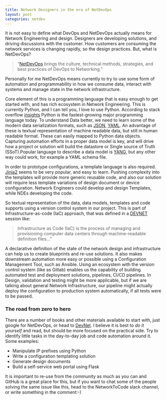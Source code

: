 ```yaml
---
title: Network Designers in the era of NetDevOps
layout: post
categories: netdev
---
```

It is not easy to define what DevOps and NetDevOps actually means for Network Engineering and design. Designers are developing solutions, and driving discussions with the customer. How customers are consuming the network services is changing rapidly, so the design practices. But, what is NetDevOps?  
> “[NetDevOps](https://blogs.cisco.com/developer/embrace-netdevops-part-1) brings the culture, technical methods, strategies, and best practices of DevOps to Networking.”

Personally for me NetDevOps means currently to try to use some form of automation and programmability in how we consume data, interact with systems and manage state in the network infrastructure. 

Core element of this is  a programming language that is easy enough to get started with, and has rich ecosystem in Network Engineering. This is currently Python, and I can tell you, I love to use Python. According to stack overflow [insights](https://insights.stackoverflow.com/survey/2019) Python is the fastest-growing major programming language today.
To understand Data better, we need to learn some of the modern data serialization formats, such as [JSON](https://tools.ietf.org/html/rfc7159), [YAML](https://yaml.org). An advantage of these is textual representation of machine readable data, but still in human readable format. These can easily mapped to Python data objects. 
Capturing automation efforts in a proper data model is key, and will drive how a project or solution will build the datastore or Single source of Truth (SSoT).Popular language to describe a data model is [YANG](https://tools.ietf.org/html/rfc7950), but any other way could work, for example a YAML schema file.

In order to prototype configurations, a template language is also required. [Jinja2](https://jinja.palletsprojects.com/en/2.10.x/) seems to be very popular, and easy to learn. Pushing complexity into the templates will provide more generic reusable code, and also our solution will require less template variations of design document or device configuration.  Network Engineers could develop and design Templates, while NDEs developing the code.

So textual representation of the data, data models, templates and code supports using a version control system in our project. This is part of Infrastructure-as-code (IaC) approach, that was defined in a [DEVNET](https://www.ciscolive.com/c/dam/r/ciscolive/emea/docs/2019/pdf/DEVNET-1616.pdf) session like:

> Infrastructure as Code (IaC) is the process of managing and provisioning computer data centers through machine-readable definition files...” 

A declarative definition of the state of the network design and infrastructure can help us to create blueprints and re-use solutions. It also makes downstream automation more easy or possible using a Configuration Management Tool, such as Ansible. Using an ecosystem with the version control system (like as Gitlab) enables us the capability of building automated test and deployment solutions, pipelines, CI/CD pipelines. In Design, validation and testing might be more applicable, but if we are talking about general Network Infrastructure, our pipeline might actually deploy the configuration to production system automatically, if all tests were to be passed.

### The road from zero to hero
There are a number of books and other materials available to start with, just google for NetDevOps, or head to [DevNet](https://developer.cisco.com).  I believe it is best to _do it yourself_ and read, but should be more focused on the practical side. Try to identify little tasks in the day-to-day job and code automation around it. Some examples: 

- Manipulate IP prefixes using Python
- Write a configuration templating solution
- Generate design documents
- Build a self-service web portal using Flask

It is important to re-use from the community as much as you can and GitHub is a great place for this, but if you want to chat some of the people solving the same issue like this, head to the NetworkToCode slack channel, or write something in the comment:-)